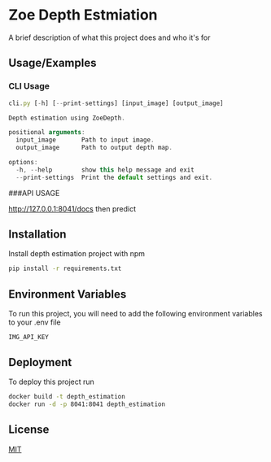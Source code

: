 
# Zoe Depth Estmiation

A brief description of what this project does and who it's for


## Usage/Examples

### CLI Usage
```javascript
cli.py [-h] [--print-settings] [input_image] [output_image]

Depth estimation using ZoeDepth.

positional arguments:
  input_image       Path to input image.
  output_image      Path to output depth map.

options:
  -h, --help        show this help message and exit
  --print-settings  Print the default settings and exit.
```
###API USAGE

http://127.0.0.1:8041/docs then predict

## Installation

Install depth estimation project with npm

```bash
pip install -r requirements.txt

```
    
## Environment Variables

To run this project, you will need to add the following environment variables to your .env file

`IMG_API_KEY`




## Deployment

To deploy this project run

```bash
docker build -t depth_estimation
docker run -d -p 8041:8041 depth_estimation
```


## License

[MIT](https://choosealicense.com/licenses/mit/)


